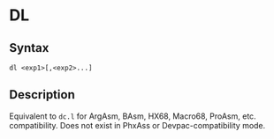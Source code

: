 # DL

## Syntax
```assembly
dl <exp1>[,<exp2>...]
```

## Description
Equivalent to `dc.l` for ArgAsm, BAsm, HX68, Macro68, ProAsm, etc. compatibility.
Does not exist in PhxAss or Devpac-compatibility mode.
